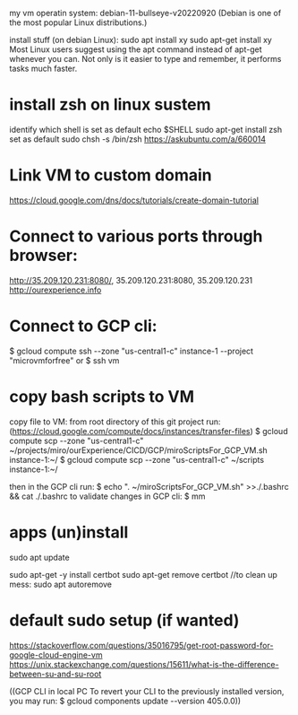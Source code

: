 my vm operatin system: 
debian-11-bullseye-v20220920 (Debian is one of the most popular Linux distributions.)

install stuff (on debian Linux):
sudo apt install xy
sudo apt-get install xy
Most Linux users suggest using the apt command instead of apt-get whenever you can. Not only is it easier to type and remember, it performs tasks much faster.

# install zsh on linux sustem
identify which shell is set as default
  echo $SHELL
sudo apt-get install zsh
set as default
  sudo chsh -s /bin/zsh
https://askubuntu.com/a/660014


# Link VM to custom domain
https://cloud.google.com/dns/docs/tutorials/create-domain-tutorial


# Connect to various ports through browser:
http://35.209.120.231:8080/, 35.209.120.231:8080, 35.209.120.231
http://ourexperience.info

# Connect to GCP cli:
$ gcloud compute ssh --zone "us-central1-c" instance-1  --project "microvmforfree"
or $ ssh vm

# copy bash scripts to VM
copy file to VM: from root directory of this git project run:
 (https://cloud.google.com/compute/docs/instances/transfer-files)
$ gcloud compute scp --zone "us-central1-c" ~/projects/miro/ourExperience/CICD/GCP/miroScriptsFor_GCP_VM.sh instance-1:~/
$ gcloud compute scp --zone "us-central1-c" ~/scripts instance-1:~/

then in the GCP cli run:
$ echo ". ~/miroScriptsFor_GCP_VM.sh" >>./.bashrc && cat ./.bashrc
to validate changes in GCP cli: $ mm




# apps (un)install
sudo apt update

sudo apt-get -y install certbot
sudo apt-get remove certbot
//to clean up mess:
sudo apt autoremove

# default sudo setup (if wanted)
https://stackoverflow.com/questions/35016795/get-root-password-for-google-cloud-engine-vm
https://unix.stackexchange.com/questions/15611/what-is-the-difference-between-su-and-su-root


((GCP CLI in local PC
To revert your CLI to the previously installed version, you may run:
$ gcloud components update --version 405.0.0))
